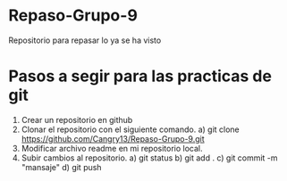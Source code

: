 # Repaso-Grupo-9
Repositorio para repasar lo ya se ha visto

# Pasos a segir para las practicas de git
1) Crear un repositorio en github
2) Clonar el repositorio con el siguiente comando.
a) git clone https://github.com/Cangry13/Repaso-Grupo-9.git
3) Modificar archivo readme en mi repositorio local.
4) Subir cambios al repositorio.
a) git status
b) git add .
c) git commit -m "mansaje"
d) git push